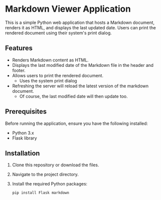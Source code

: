# Markdown Viewer Application

This is a simple Python web application that hosts a Markdown document, renders it as HTML, and displays the last updated date. Users can print the rendered document using their system's print dialog.

## Features

- Renders Markdown content as HTML.
- Displays the last modified date of the Markdown file in the header and footer.
- Allows users to print the rendered document.
    - Uses the system print dialog
- Refreshing the server will reload the latest version of the markdown document.
    - Of course, the last modified date will then update too.

## Prerequisites

Before running the application, ensure you have the following installed:

- Python 3.x
- Flask library

## Installation

1. Clone this repository or download the files.

2. Navigate to the project directory.

3. Install the required Python packages:

   ```bash
   pip install Flask markdown
